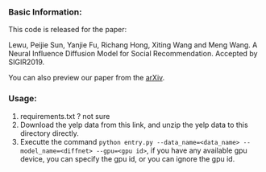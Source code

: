 ### Basic Information:
This code is released for the paper: 

Lewu, Peijie Sun, Yanjie Fu, Richang Hong, Xiting Wang and Meng Wang. A Neural Influence Diffusion Model for Social Recommendation. Accepted by SIGIR2019. 

You can also preview our paper from the [arXiv](https://arxiv.org/submit/2661010/view).

### Usage:
1. requirements.txt ? not sure
2. Download the yelp data from this link, and unzip the yelp data to this directory directly.
3. Executte the command `python entry.py --data_name=<data_name> --model_name=<diffnet> --gpu=<gpu id>`, if you have any available gpu device, you can specify the gpu id, or you can ignore the gpu id. 
